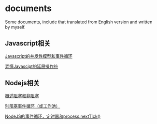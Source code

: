 # documents
Some documents, include that translated from English version and written by myself.

## Javascript相关 ##

[Javascript的并发性模型和事件循环](/ConcurrencyAndEventLoop_cn.md "Javascript的并发性模型和事件循环")

[弄懂Javascipt的延展操作符](/UnderstandingTheSpreadOperatorInJS_cn.md "弄懂Javascipt的延展操作符")

## Nodejs相关 ##

[概述阻塞和非阻塞](/OverviewofBlockingvsNon-Blocking_ch.md "概述阻塞和非阻塞")

[别阻塞事件循环（或工作池）](/DontBlockTheEventLoopOrWorkerPool_cn.md "别阻塞事件循环（或工作池）")

[NodeJS的事件循环，定时器和process.nextTick()](/NodejsEventLoopTimerAndProcessNextTick_cn.md "NodeJS的事件循环，定时器和process.nextTick()")
